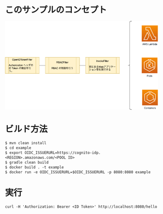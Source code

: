 このサンプルのコンセプト
=====

![図](overview.png)

# ビルド方法

```
$ mvn clean install
$ cd example
$ export OIDC_ISSUERURL=https://cognito-idp.<REGION>.amazonaws.com/<POOL ID>
$ gradle clean build
$ docker build . -t example
$ docker run -e OIDC_ISSUERURL=$OIDC_ISSUERURL -p 8080:8080 example
```

# 実行

```
curl -H 'Authorization: Bearer <ID Token>' http://localhost:8080/hello
```
